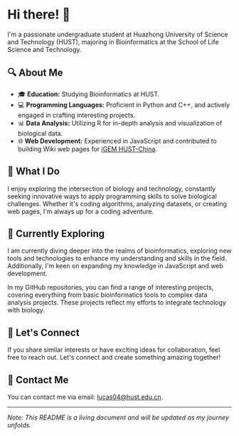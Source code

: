 # Hi there! 👋

I'm a passionate undergraduate student at Huazhong University of Science and Technology (HUST), majoring in Bioinformatics at the School of Life Science and Technology.

## 🔍 About Me

- 🎓 **Education:** Studying Bioinformatics at HUST.
- 💻 **Programming Languages:** Proficient in Python and C++, and actively engaged in crafting interesting projects.
- 📊 **Data Analysis:** Utilizing R for in-depth analysis and visualization of biological data.
- 🌐 **Web Development:** Experienced in JavaScript and contributed to building Wiki web pages for [iGEM HUST-China](https://2023.igem.wiki/hust-china).

## 🚀 What I Do

I enjoy exploring the intersection of biology and technology, constantly seeking innovative ways to apply programming skills to solve biological challenges. Whether it's coding algorithms, analyzing datasets, or creating web pages, I'm always up for a coding adventure.

## 🌱 Currently Exploring

I am currently diving deeper into the realms of bioinformatics, exploring new tools and technologies to enhance my understanding and skills in the field. Additionally, I'm keen on expanding my knowledge in JavaScript and web development.

In my GitHub repositories, you can find a range of interesting projects, covering everything from basic bioinformatics tools to complex data analysis projects. These projects reflect my efforts to integrate technology with biology.

## 🤝 Let's Connect

If you share similar interests or have exciting ideas for collaboration, feel free to reach out. Let's connect and create something amazing together!

## 📮 Contact Me

You can contact me via email: <lucas04@hust.edu.cn>.

---

*Note: This README is a living document and will be updated as my journey unfolds.*
